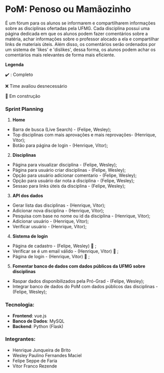 # PoM: Penoso ou Mamãozinho

É um fórum para os alunos se informarem e compartilharem informações sobre as disciplinas ofertadas pela UFMG. Cada disciplina possui uma página dedicada em que os alunos podem fazer comentários sobre a matéria, achar informações sobre o professor alocado a ela e compartilhar links de materiais úteis. Além disso, os comentários serão ordenados por um sistema de 'likes' e 'dislikes', dessa forma, os alunos podem achar os comentários mais relevantes de forma mais eficiente.



__Legenda__

:heavy_check_mark: : Completo

:x: Time avaliou desnecessário 

:construction_worker: Em construção

### Sprint Planning
1. __Home__
* Barra de busca (Live Search) - (Felipe, Wesley); 
* Top disciplinas com mais aprovações e mais reprovações- (Henrique, Vitor);
* Botão para página de login - (Henrique, Vitor);
2. __Disciplinas__
* Página para visualizar disciplina - (Felipe, Wesley);
* Página para usuário criar disciplinas - (Felipe, Wesley);
* Opção para usuário adicionar comentario - (Felipe, Wesley);
* Opção para usuário dar nota a disciplina - (Felipe, Wesley);
* Sessao para links úteis da disciplina - (Felipe, Wesley);
3. __API dos dados__
* Gerar lista das disciplinas - (Henrique, Vitor);
* Adicionar nova disciplina - (Henrique, Vitor);
* Pesquisa com base no nome ou id da disciplina - (Henrique, Vitor);
* Adicionar usuário - (Henrique, Vitor);
* Verificar usuário - (Henrique, Vitor);
4. __Sistema de login__ 
* Página de cadastro - (Felipe, Wesley) :construction_worker: ;
* Verificar se é um email válido - (Henrique, Vitor) :construction_worker: ;
* Página de login - (Henrique, Vitor) :construction_worker: ;
5. __Fomentar banco de dados com dados públicos da UFMG sobre disciplinas__
* Raspar dados disponibilizados pela Pró-Grad - (Felipe, Wesley);
* Integrar banco de dados do PoM com dados públicos das disciplinas - (Felipe, Wesley);

### Tecnologia:
* __Frontend__: vue.js
* __Banco de Dados__: MySQL
* __Backend__: Python (Flask)

### Integrantes:
* Henrique Junqueira de Brito
* Wesley Paulino Fernandes Maciel
* Felipe Seppe de Faria
* Vitor Franco Rezende
